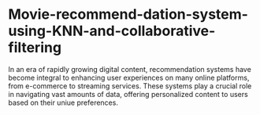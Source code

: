 # Movie-recommend-dation-system-using-KNN-and-collaborative-filtering
In an era of rapidly growing digital content, recommendation systems have become integral to enhancing user experiences on many online platforms, from e-commerce to streaming services. These systems play a crucial role in navigating vast amounts of data, offering personalized content to users based on their uniue preferences.  
